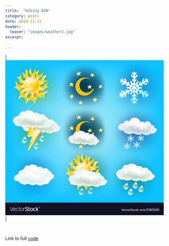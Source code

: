 ```yaml
---
title:  "Hiking EDA"
category: posts
date: 2019-11-11
header:
  teaser: "images/weather2.jpg"
excerpt: 

---
```


| ![PNG](/images/weather2.jpg)| 

<br>

Link to full [code](https://github.com/twrobbins/Github-Files-Updated/blob/main/DSC530-EDA/DSC530-Predicting%20Hike%20Times.ipynb)
